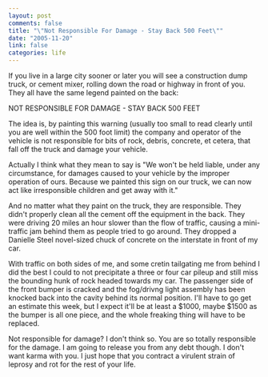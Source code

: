 ```yaml
--- 
layout: post
comments: false
title: "\"Not Responsible For Damage - Stay Back 500 Feet\""
date: "2005-11-20"
link: false
categories: life
---
```

If you live in a large city sooner or later you will see a construction dump truck, or cement mixer, rolling down the road or highway in front of you. They all have the same legend painted on the back:

NOT RESPONSIBLE FOR DAMAGE - STAY BACK 500 FEET

The idea is, by painting this warning (usually too small to read clearly until you are well within the 500 foot limit) the company and operator of the vehicle is not responsible for bits of rock, debris, concrete, et cetera, that fall off the truck and damage your vehicle.

Actually I think what they mean to say is "We won't be held liable, under any circumstance, for damages caused to your vehicle by the improper operation of ours. Because we painted this sign on our truck, we can now act like irresponsible children and get away with it."

And no matter what they paint on the truck, they are responsible. They didn't properly clean all the cement off the equipment in the back. They were driving 20 miles an hour slower than the flow of traffic, causing a mini-traffic jam behind them as people tried to go around. They dropped a Danielle Steel novel-sized chuck of concrete on the interstate in front of my car.

With traffic on both sides of me, and some cretin tailgating me from behind I did the best I could to not precipitate a three or four car pileup and still miss the bounding hunk of rock headed towards my car. The passenger side of the front bumper is cracked and the fog/drivng light assembly has been knocked back into the cavity behind its normal position. I'll have to go get an estimate this week, but I expect it'll be at least a $1000, maybe $1500 as the bumper is all one piece, and the whole freaking thing will have to be replaced.

Not responsible for damage? I don't think so. You are so totally responsible for the damage. I am going to release you from any debt though. I don't want karma with you. I just hope that you contract a virulent strain of leprosy and rot for the rest of your life.
